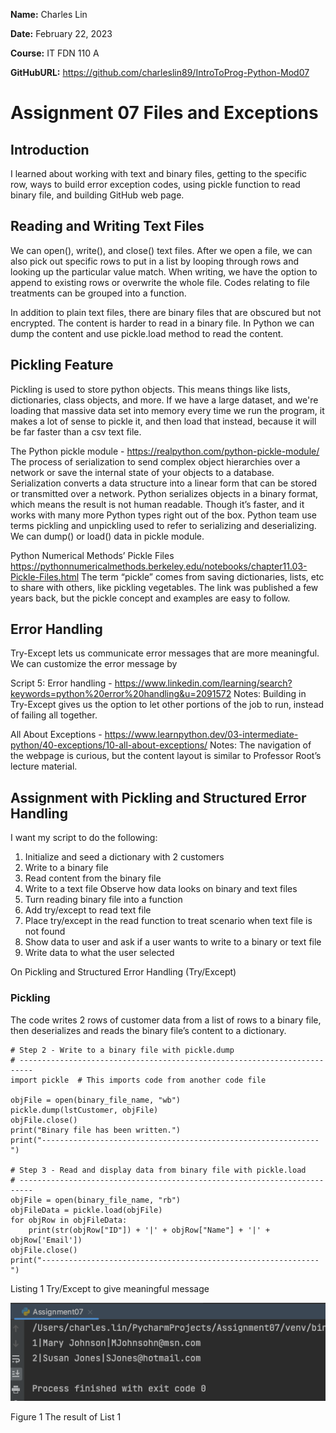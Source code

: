 **Name:** Charles Lin

**Date:** February 22, 2023

**Course:** IT FDN 110 A

**GitHubURL:** https://github.com/charleslin89/IntroToProg-Python-Mod07

# Assignment 07 Files and Exceptions

## Introduction

I learned about working with text and binary files, getting to the specific row, ways to build error exception codes, using pickle function to read binary file, and building GitHub web page.

## Reading and Writing Text Files

We can open(), write(), and close() text files. After we open a file, we can also pick out specific rows to put in a list by looping through rows and looking up the particular value match. When writing, we have the option to append to existing rows or overwrite the whole file. Codes relating to file treatments can be grouped into a function.

In addition to plain text files, there are binary files that are obscured but not encrypted. The content is harder to read in a binary file. In Python we can dump the content and use pickle.load method to read the content.

## Pickling Feature
Pickling is used to store python objects. This means things like lists, dictionaries, class objects, and more. If we have a large dataset, and we're loading that massive data set into memory every time we run the program, it makes a lot of sense to pickle it, and then load that instead, because it will be far faster than a csv text file.

The Python pickle module -
https://realpython.com/python-pickle-module/
The process of serialization to send complex object hierarchies over a network or save the internal state of your objects to a database. Serialization converts a data structure into a linear form that can be stored or transmitted over a network. Python serializes objects in a binary format, which means the result is not human readable. Though it’s faster, and it works with many more Python types right out of the box. Python team use terms pickling and unpickling used to refer to serializing and deserializing. We can dump() or load() data in pickle module.

Python Numerical Methods’ Pickle Files
https://pythonnumericalmethods.berkeley.edu/notebooks/chapter11.03-Pickle-Files.html
The term “pickle” comes from saving dictionaries, lists, etc to share with others, like pickling vegetables. The link was published a few years back, but the pickle concept and examples are easy to follow.

## Error Handling
Try-Except lets us communicate error messages that are more meaningful. We can customize the error message by 

Script 5: Error handling -
https://www.linkedin.com/learning/search?keywords=python%20error%20handling&u=2091572
Notes: Building in Try-Except gives us the option to let other portions of the job to run, instead of failing all together. 

All About Exceptions - 
https://www.learnpython.dev/03-intermediate-python/40-exceptions/10-all-about-exceptions/
Notes: The navigation of the webpage is curious, but the content layout is similar to Professor Root’s lecture material.

## Assignment with Pickling and Structured Error Handling 
I want my script to do the following:

1. Initialize and seed a dictionary with 2 customers
2. Write to a binary file
3. Read content from the binary file
4. Write to a text file Observe how data looks on binary and text files
5. Turn reading binary file into a function
6. Add try/except to read text file
7. Place try/except in the read function to treat scenario when text file is not found
8. Show data to user and ask if a user wants to write to a binary or text file
9. Write data to what the user selected

On Pickling and Structured Error Handling (Try/Except)

### Pickling
The code writes 2 rows of customer data from a list of rows to a binary file, then deserializes and reads the binary file’s content to a dictionary.
```
# Step 2 - Write to a binary file with pickle.dump
# -------------------------------------------------------------------------
import pickle  # This imports code from another code file

objFile = open(binary_file_name, "wb")
pickle.dump(lstCustomer, objFile)
objFile.close()
print("Binary file has been written.")
print("--------------------------------------------------------------")

# Step 3 - Read and display data from binary file with pickle.load
# -------------------------------------------------------------------------
objFile = open(binary_file_name, "rb")
objFileData = pickle.load(objFile)
for objRow in objFileData:
    print(str(objRow["ID"]) + '|' + objRow["Name"] + '|' + objRow['Email'])
objFile.close()
print("--------------------------------------------------------------")
```
Listing 1 Try/Except to give meaningful message

![Figure 1](/docs/assets/Figure1.png)

Figure 1 The result of List 1 




